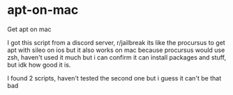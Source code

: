 # apt-on-mac
Get apt on mac

I got this script from a discord server, r/jailbreak its like the procursus to get apt with sileo on ios but it also works on mac because procursus would use zsh, haven't used it much but i can confirm it can install packages and stuff, but idk how good it is.

I found 2 scripts, haven't tested the second one but i guess it can't be that bad

